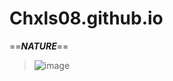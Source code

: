 # Chxls08.github.io
==***NATURE***==

>![image](https://user-images.githubusercontent.com/118231409/202324926-e598ba93-34e3-4d0d-a160-41f3e2a7bf53.png)
